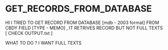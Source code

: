 # GET_RECORDS_FROM_DATABASE
HI
 I TRIED TO GET RECORD FROM DATABASE [mdb - 2003 format] FROM CBDY FIELD [TYPE - MEMO] , IT RETRIVES RECORD BUT NOT FULL TEXTS [ CHECK OUTPUT.txt ] 
 
 WHAT TO DO ? I WANT FULL TEXTS
